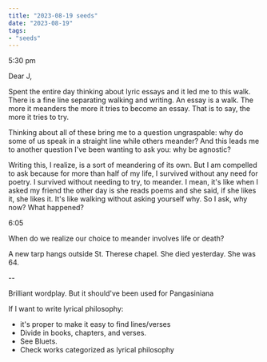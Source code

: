 ```yaml
---
title: "2023-08-19 seeds"
date: "2023-08-19"
tags:
- "seeds"
---
```

5:30 pm

Dear J,

Spent the entire day thinking about lyric essays and it led me to this walk. There is a fine line separating walking and writing. An essay is a walk. The more it meanders the more it tries to become an essay. That is to say, the more it tries to try.

Thinking about all of these bring me to a question ungraspable: why do some of us speak in a straight line while others meander? And this leads me to another question I've been wanting to ask you: why be agnostic?

Writing this, I realize, is a sort of meandering of its own. But I am compelled to ask because for more than half of my life, I survived without any need for poetry. I survived without needing to try, to meander. I mean, it's like when I asked my friend the other day is she reads poems and she said, if she likes it, she likes it. It's like walking without asking yourself why. So I ask, why now? What happened?

6:05

When do we realize our choice to meander involves life or death?

A new tarp hangs outside St. Therese chapel. She died yesterday. She was 64.

--

Brilliant wordplay. But it should've been used for Pangasiniana

If I want to write lyrical philosophy:

- it's proper to make it easy to find lines/verses
- Divide in books, chapters, and verses.
- See Bluets.
- Check works categorized as lyrical philosophy